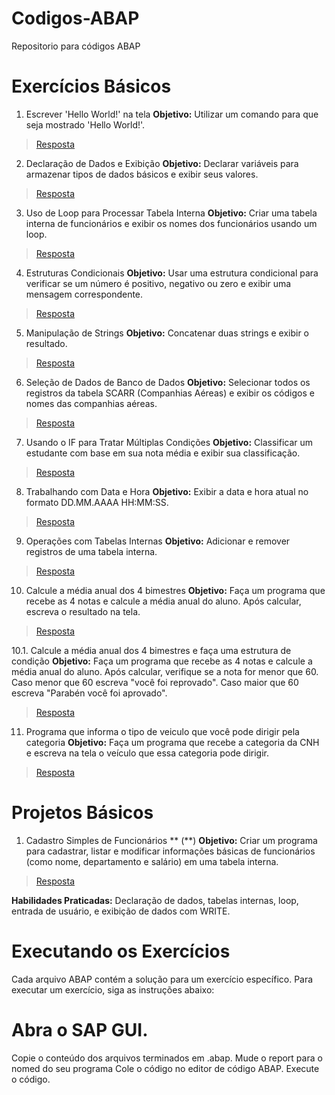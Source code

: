 # Codigos-ABAP
Repositorio para códigos ABAP

# Exercícios Básicos

1. Escrever 'Hello World!' na tela
**Objetivo:** Utilizar um comando para que seja mostrado 'Hello World!'.
> [Resposta](https://github.com/Kaneki515/ABAP/blob/main/Exerc%C3%ADcios%20B%C3%A1sicos/Ex0.abap)

2. Declaração de Dados e Exibição
**Objetivo:** Declarar variáveis para armazenar tipos de dados básicos e exibir seus valores.
> [Resposta](https://github.com/Kaneki515/ABAP/blob/main/Exerc%C3%ADcios%20B%C3%A1sicos/Ex1.abap)

3. Uso de Loop para Processar Tabela Interna
**Objetivo:** Criar uma tabela interna de funcionários e exibir os nomes dos funcionários usando um loop.
> [Resposta](https://github.com/Kaneki515/ABAP/blob/main/Exerc%C3%ADcios%20B%C3%A1sicos/Ex2.abap)

4. Estruturas Condicionais
**Objetivo:** Usar uma estrutura condicional para verificar se um número é positivo, negativo ou zero e exibir uma mensagem correspondente.
> [Resposta](https://github.com/Kaneki515/ABAP/blob/main/Exerc%C3%ADcios%20B%C3%A1sicos/Ex3.abap)

5. Manipulação de Strings
**Objetivo:** Concatenar duas strings e exibir o resultado.
> [Resposta](https://github.com/Kaneki515/ABAP/blob/main/Exerc%C3%ADcios%20B%C3%A1sicos/Ex4.abap)

6. Seleção de Dados de Banco de Dados
**Objetivo:** Selecionar todos os registros da tabela SCARR (Companhias Aéreas) e exibir os códigos e nomes das companhias aéreas.
> [Resposta](https://github.com/Kaneki515/ABAP/blob/main/Exerc%C3%ADcios%20B%C3%A1sicos/Ex5.abap)

7. Usando o IF para Tratar Múltiplas Condições
**Objetivo:** Classificar um estudante com base em sua nota média e exibir sua classificação.
> [Resposta](https://github.com/Kaneki515/ABAP/blob/main/Exerc%C3%ADcios%20B%C3%A1sicos/Ex6.abap)

8. Trabalhando com Data e Hora
**Objetivo:** Exibir a data e hora atual no formato DD.MM.AAAA HH:MM:SS.
> [Resposta](https://github.com/Kaneki515/ABAP/blob/main/Exerc%C3%ADcios%20B%C3%A1sicos/Ex7.abap)

9. Operações com Tabelas Internas
**Objetivo:** Adicionar e remover registros de uma tabela interna.
> [Resposta](https://github.com/Kaneki515/ABAP/blob/main/Exerc%C3%ADcios%20B%C3%A1sicos/Ex8.abap)

10. Calcule a média anual dos 4 bimestres
  **Objetivo:** Faça um programa que recebe as 4 notas e calcule a média anual do aluno. Após calcular, escreva o resultado na tela.
  > [Resposta](https://github.com/Kaneki515/ABAP/blob/main/Exerc%C3%ADcios%20B%C3%A1sicos/Ex9.abap)

10.1. Calcule a média anual dos 4 bimestres e faça uma estrutura de condição
**Objetivo:** Faça um programa que recebe as 4 notas e calcule a média anual do aluno. Após calcular, verifique se a nota for menor que 60. Caso menor que 60 escreva "você foi reprovado". Caso maior que 60 escreva "Parabén você foi aprovado".
> [Resposta](https://github.com/Kaneki515/ABAP/blob/main/Exerc%C3%ADcios%20B%C3%A1sicos/Ex9.abap)

11.  Programa que informa o tipo de veiculo que você pode dirigir pela categoria
**Objetivo:** Faça um programa que recebe a categoria da CNH e escreva na tela o veículo que essa categoria pode dirigir.
> [Resposta](https://github.com/Kaneki515/ABAP/blob/main/Exerc%C3%ADcios%20B%C3%A1sicos/Ex10.abap)

# Projetos Básicos

1. Cadastro Simples de Funcionários
** (\**) **Objetivo:** Criar um programa para cadastrar, listar e modificar informações básicas de funcionários (como nome, departamento e salário) em uma tabela interna.
> [Resposta](https://github.com/Kaneki515/ABAP/blob/main/Projetos%20B%C3%A1sicos/Projeto-1.abap)

**Habilidades Praticadas:** Declaração de dados, tabelas internas, loop, entrada de usuário, e exibição de dados com WRITE.

# Executando os Exercícios
Cada arquivo ABAP contém a solução para um exercício específico. Para executar um exercício, siga as instruções abaixo:

# Abra o SAP GUI.
Copie o conteúdo dos arquivos terminados em .abap.
Mude o report para o nomed do seu programa
Cole o código no editor de código ABAP.
Execute o código.